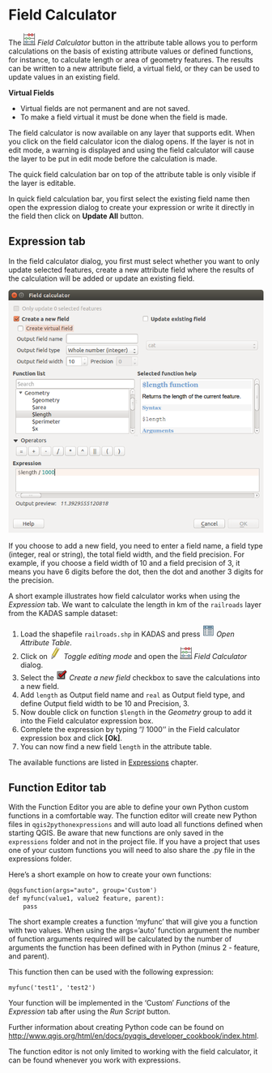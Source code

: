 # Field Calculator <a name="#field-calculator"></a>

The <img src="../../images/mActionCalculateField.png" /> *Field Calculator* button in the attribute table allows you to perform calculations on the basis of existing attribute values or defined functions, for instance, to calculate length or area of geometry features. The results can be written to a new attribute field, a virtual field, or they can be used to update values in an existing field.

**Virtual Fields**

-   Virtual fields are not permanent and are not saved.
-   To make a field virtual it must be done when the field is made.

The field calculator is now available on any layer that supports edit. When you click on the field calculator icon the dialog opens. If the layer is not in edit mode, a warning is displayed and using the field calculator will cause the layer to be put in edit mode before the calculation is made.

The quick field calculation bar on top of the attribute table is only visible if the layer is editable.

In quick field calculation bar, you first select the existing field name then open the expression dialog to create your expression or write it directly in the field then click on **Update All** button.

## Expression tab <a name="#expression-tab"></a>

In the field calculator dialog, you first must select whether you want to only update selected features, create a new attribute field where the results of the calculation will be added or update an existing field.

![](../../images/fieldcalculator.png)

If you choose to add a new field, you need to enter a field name, a field type (integer, real or string), the total field width, and the field precision. For example, if you choose a field width of 10 and a field precision of 3, it means you have 6 digits before the dot, then the dot and another 3 digits for the precision.

A short example illustrates how field calculator works when using the *Expression* tab. We want to calculate the length in km of the `railroads` layer from the KADAS sample dataset:

1.  Load the shapefile `railroads.shp` in KADAS and press <img src="../../images/mActionOpenTable.png" /> *Open Attribute Table*.
2.  Click on <img src="../../images/mActionToggleEditing.png" /> *Toggle editing mode* and open the <img src="../../images/mActionCalculateField.png" /> *Field Calculator* dialog.
3.  Select the <img src="../../images/checkbox.png" /> *Create a new field* checkbox to save the calculations into a new field.
4.  Add `length` as Output field name and `real` as Output field type, and define Output field width to be 10 and Precision, 3.
5.  Now double click on function `$length` in the *Geometry* group to add it into the Field calculator expression box.
6.  Complete the expression by typing ‘’/ 1000’’ in the Field calculator expression box and click **\[Ok\]**.
7.  You can now find a new field `length` in the attribute table.

The available functions are listed in [Expressions](expression.md) chapter.

## Function Editor tab <a name="#function-editor-tab"></a>

With the Function Editor you are able to define your own Python custom functions in a comfortable way. The function editor will create new Python files in `qgis2pythonexpressions` and will auto load all functions defined when starting QGIS. Be aware that new functions are only saved in the `expressions` folder and not in the project file. If you have a project that uses one of your custom functions you will need to also share the .py file in the expressions folder.

Here’s a short example on how to create your own functions:

    @qgsfunction(args="auto", group='Custom')
    def myfunc(value1, value2 feature, parent):
        pass

The short example creates a function ‘myfunc’ that will give you a function with two values. When using the args=’auto’ function argument the number of function arguments required will be calculated by the number of arguments the function has been defined with in Python (minus 2 - feature, and parent).

This function then can be used with the following expression:

    myfunc('test1', 'test2')

Your function will be implemented in the ‘Custom’ *Functions* of the *Expression* tab after using the *Run Script* button.

Further information about creating Python code can be found on <a href="http://www.qgis.org/html/en/docs/pyqgis_developer_cookbook/index.html">http://www.qgis.org/html/en/docs/pyqgis_developer_cookbook/index.html</a>.

The function editor is not only limited to working with the field calculator, it can be found whenever you work with expressions.




